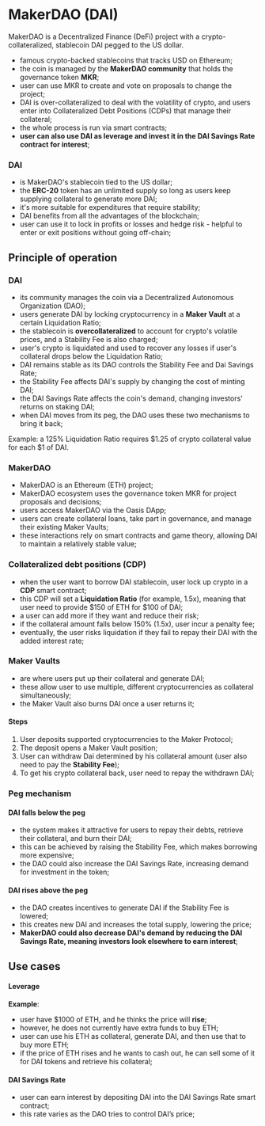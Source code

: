 # MakerDAO (DAI)

MakerDAO is a Decentralized Finance (DeFi) project with a crypto-collateralized, stablecoin DAI pegged to the US dollar.

- famous crypto-backed stablecoins that tracks USD on Ethereum;
- the coin is managed by the **MakerDAO community** that holds the governance token **MKR**;
- user can use MKR to create and vote on proposals to change the project;
- DAI is over-collateralized to deal with the volatility of crypto, and users enter into Collateralized Debt Positions (CDPs) that manage their collateral;
- the whole process is run via smart contracts;
- **user can also use DAI as leverage and invest it in the DAI Savings Rate contract for interest**;

### DAI

- is MakerDAO's stablecoin tied to the US dollar;
- the **ERC-20** token has an unlimited supply so long as users keep supplying collateral to generate more DAI;
- it's more suitable for expenditures that require stability;
- DAI benefits from all the advantages of the blockchain;
- user can use it to lock in profits or losses and hedge risk - helpful to enter or exit positions without going off-chain;

## Principle of operation

### DAI

- its community manages the coin via a Decentralized Autonomous Organization (DAO); 
- users generate DAI by locking cryptocurrency in a **Maker Vault** at a certain Liquidation Ratio;
- the stablecoin is **overcollateralized** to account for crypto's volatile prices, and a Stability Fee is also charged;
- user's crypto is liquidated and used to recover any losses if user's collateral drops below the Liquidation Ratio;
- DAI remains stable as its DAO controls the Stability Fee and Dai Savings Rate; 
- the Stability Fee affects DAI's supply by changing the cost of minting DAI; 
- the DAI Savings Rate affects the coin's demand, changing investors' returns on staking DAI; 
- when DAI moves from its peg, the DAO uses these two mechanisms to bring it back;

Example: a 125% Liquidation Ratio requires $1.25 of crypto collateral value for each $1 of DAI.

### MakerDAO

- MakerDAO is an Ethereum (ETH) project;
- MakerDAO ecosystem uses the governance token MKR for project proposals and decisions;
- users access MakerDAO via the Oasis DApp;
- users can create collateral loans, take part in governance, and manage their existing Maker Vaults;
- these interactions rely on smart contracts and game theory, allowing DAI to maintain a relatively stable value;

### Collateralized debt positions (CDP)

- when the user want to borrow DAI stablecoin, user lock up crypto in a **CDP** smart contract;
- this CDP will set a **Liquidation Ratio** (for example, 1.5x), meaning that user need to provide $150 of ETH for $100 of DAI;
- a user can add more if they want and reduce their risk;
- if the collateral amount falls below 150% (1.5x), user incur a penalty fee;
- eventually, the user risks liquidation if they fail to repay their DAI with the added interest rate;

### Maker Vaults

- are where users put up their collateral and generate DAI;
- these allow user to use multiple, different cryptocurrencies as collateral simultaneously;
- the Maker Vault also burns DAI once a user returns it;

#### Steps

1. User deposits supported cryptocurrencies to the Maker Protocol;
2. The deposit opens a Maker Vault position;
3. User can withdraw Dai determined by his collateral amount (user also need to pay the **Stability Fee**);
4. To get his crypto collateral back, user need to repay the withdrawn DAI;

### Peg mechanism

#### DAI falls below the peg

- the system makes it attractive for users to repay their debts, retrieve their collateral, and burn their DAI; 
- this can be achieved by raising the Stability Fee, which makes borrowing more expensive;
- the DAO could also increase the DAI Savings Rate, increasing demand for investment in the token;

#### DAI rises above the peg

- the DAO creates incentives to generate DAI if the Stability Fee is lowered;
- this creates new DAI and increases the total supply, lowering the price;
- **MakerDAO could also decrease DAI's demand by reducing the DAI Savings Rate, meaning investors look elsewhere to earn interest**;

## Use cases

#### Leverage

**Example**:

- user have $1000 of ETH, and he thinks the price will **rise**; 
- however, he does not currently have extra funds to buy ETH;
- user can use his ETH as collateral, generate DAI, and then use that to buy more ETH; 
- if the price of ETH rises and he wants to cash out, he can sell some of it for DAI tokens and retrieve his collateral;

#### DAI Savings Rate

- user can earn interest by depositing DAI into the DAI Savings Rate smart contract; 
- this rate varies as the DAO tries to control DAI’s price;
